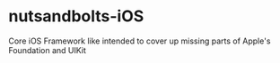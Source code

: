 # nutsandbolts-iOS
Core iOS Framework like intended to cover up missing parts of Apple's Foundation and UIKit
